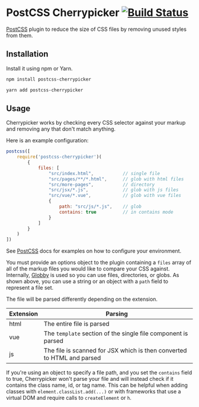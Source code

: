 # PostCSS Cherrypicker [![Build Status][ci-img]][ci]

[PostCSS] plugin to reduce the size of CSS files by removing unused styles from them.

[PostCSS]: https://github.com/postcss/postcss
[Globby]:  https://github.com/sindresorhus/globby
[ci-img]:  https://travis-ci.org/mrbbot/postcss-cherrypicker.svg
[ci]:      https://travis-ci.org/mrbbot/postcss-cherrypicker

## Installation

Install it using npm or Yarn.

```sh
npm install postcss-cherrypicker

yarn add postcss-cherrypicker
```

## Usage

Cherrypicker works by checking every CSS selector against your markup and removing any that don't match
anything.

Here is an example configuration:

```js
postcss([
    require('postcss-cherrypicker')(
        {
            files: [
                "src/index.html",           // single file
                "src/pages/**/*.html",      // glob with html files
                "src/more-pages",           // directory
                "src/jsx/*.js",             // glob with js files
                "src/vue/*.vue",            // glob with vue files
                {
                    path: "src/js/*.js",    // glob
                    contains: true          // in contains mode
                }
            ]
        }
    )
])
```

See [PostCSS] docs for examples on how to configure your environment.

You must provide an options object to the plugin containing a `files` array of all of the markup files you would like to
compare your CSS against. Internally, [Globby] is used so you can use files, directories, or globs. As shown above, you
can use a string or an object with a `path` field to represent a file set.

The file will be parsed differently depending on the extension.

|Extension|Parsing|
|-|-|
|html|The entire file is parsed|
|vue|The `template` section of the single file component is parsed|
|js|The file is scanned for JSX which is then converted to HTML and parsed|

If you're using an object to specify a file path, and you set the `contains` field to true, Cherrypicker won't parse
your file and will instead check if it contains the class name, id, or tag name. This can be helpful when adding classes
with `element.classList.add(...)` or with frameworks that use a virtual DOM and require calls to `createElement` or `h`.
